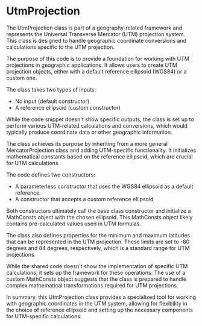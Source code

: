 # UtmProjection

The UtmProjection class is part of a geography-related framework and represents the Universal Transverse Mercator (UTM) projection system. This class is designed to handle geographic coordinate conversions and calculations specific to the UTM projection.

The purpose of this code is to provide a foundation for working with UTM projections in geographic applications. It allows users to create UTM projection objects, either with a default reference ellipsoid (WGS84) or a custom one.

The class takes two types of inputs:

- No input (default constructor)
- A reference ellipsoid (custom constructor)

While the code snippet doesn't show specific outputs, the class is set up to perform various UTM-related calculations and conversions, which would typically produce coordinate data or other geographic information.

The class achieves its purpose by inheriting from a more general MercatorProjection class and adding UTM-specific functionality. It initializes mathematical constants based on the reference ellipsoid, which are crucial for UTM calculations.

The code defines two constructors:

- A parameterless constructor that uses the WGS84 ellipsoid as a default reference.
- A constructor that accepts a custom reference ellipsoid.

Both constructors ultimately call the base class constructor and initialize a MathConsts object with the chosen ellipsoid. This MathConsts object likely contains pre-calculated values used in UTM formulas.

The class also defines properties for the minimum and maximum latitudes that can be represented in the UTM projection. These limits are set to -80 degrees and 84 degrees, respectively, which is a standard range for UTM projections.

While the shared code doesn't show the implementation of specific UTM calculations, it sets up the framework for these operations. The use of a custom MathConsts object suggests that the class is prepared to handle complex mathematical transformations required for UTM projections.

In summary, this UtmProjection class provides a specialized tool for working with geographic coordinates in the UTM system, allowing for flexibility in the choice of reference ellipsoid and setting up the necessary components for UTM-specific calculations.